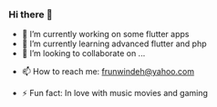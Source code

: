 ### Hi there 👋

<!--
**mugri-ndeh/mugri-ndeh** is a ✨ _special_ ✨ repository because its `README.md` (this file) appears on your GitHub profile.

Here are some ideas to get you started:-->

- 🔭 I’m currently working on some flutter apps
- 🌱 I’m currently learning advanced flutter and php
- 👯 I’m looking to collaborate on ...
<!-- 🤔 I’m looking for help with backend development
- 💬 Ask me about ...-->
- 📫 How to reach me: frunwindeh@yahoo.com
<!--- 😄 Pronouns: ...-->
- ⚡ Fun fact: In love with music movies and gaming
